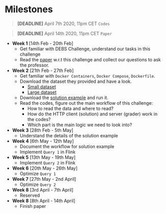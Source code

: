 # Milestones

> **[DEADLINE]** April 7th 2020, 11pm CET `Codes`

> **[DEADLINE]** April 14th 2020, 11pm CET `Paper`

- **Week 1** [14th Feb - 20th Feb]
  - Get familiar with DEBS Challenge, understand our tasks in this challenge
  - Read the [paper](./papers/SIPP2016_Final.pdf) w.r.t this challenge and collect our questions to ask the professor.
- **Week 2** [21th Feb - 27th Feb]
  - Get familiar with `Docker Containers`, `Docker Compose`, `Dockerfile`.
  - Download the dataset they provided and have a look.
    - [Small dataset](https://drive.google.com/file/d/1CjxfsHexbI5T0Ex8onav_CysMpQZPEoJ/view?usp=sharing)
    - [Large dataset](https://chalmersuniversity.app.box.com/s/rct6zpzpanmgf8ddpr9x4pn39m17thm7)
  - Download the [solution example](https://github.com/dmpalyvos/debs-2020-challenge-local) and run it.
  - Read the codes, figure out the main workflow of this challenge:
    - How to read the data and where to read?
    - How do the HTTP client (solution) and server (grader) work in the codes?
    - Which part is the main logic we need to look into?
- **Week 3** [28th Feb - 5th May]
  - Understand the details of the solution example
- **Week 4** [6th May - 12th May]
  - Document the workflow for solution example
  - Implement `Query 1` in Flink
- **Week 5** [13th May - 19th May]
  - Implement `Query 2` in Flink
- **Week 6** [20th May - 26th May]
  - Optimize `Query 1`
- **Week 7** [27th May - 2nd April]
  - Optimize `Query 2`
- **Week 8** [3rd April - 7th April]
  - Reserved
- **Week 8** [8th April - 14th April]
  - Finish paper
